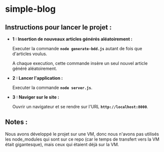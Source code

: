 # simple-blog

## Instructions pour lancer le projet :

- __1 : Insertion de nouveaux articles générés aléatoirement :__

  Executer la commande __`node generate-bdd.js`__ autant de fois que d'articles voulus.
  
  A chaque execution, cette commande insère un seul nouvel article généré aléatoirement.

- __2 : Lancer l'application :__
    
  Executer la commande __`node server.js`__.
    
- __3 : Naviger sur le site :__

  Ouvrir un navigateur et se rendre sur l'URL __`http://localhost:8000`__.
  
  
## Notes :

Nous avons développé le projet sur une VM, donc nous n'avons pas utilisés les node_modules qui sont sur ce repo (car le temps de transfert vers la VM était gigantesque), mais ceux qui étaient déjà sur la VM.

